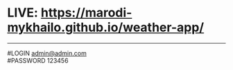 # LIVE: https://marodi-mykhailo.github.io/weather-app/

-------------------------------------------

#LOGIN 
admin@admin.com \
#PASSWORD
123456
